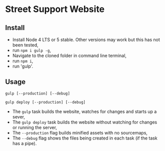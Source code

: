 # Street Support Website

## Install

* Install Node 4 LTS or 5 stable. Other versions may work but this has not been tested,
* run `npm i gulp -g`,
* Navigate to the cloned folder in command line terminal,
* run `npm i`,
* run 'gulp'.

## Usage

`gulp [--production] [--debug]`

`gulp deploy [--production] [--debug]`

* The `gulp` task builds the website, watches for changes and starts up a sever,
* The `gulp deploy` task builds the website without watching for changes or running the server,
* The `--production` flag builds minified assets with no sourcemaps,
* The `--debug` flag shows the files being created in each task (if the task has a pipe).
